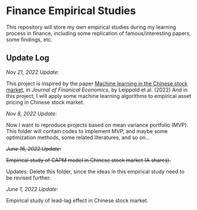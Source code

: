 # Finance Empirical Studies
This repository will store my own empirical studies during my learning process in finance, including some replication of famous/interesting papers, some findings, etc.



## Update Log

*Nov 21, 2022 Update*: 

This project is inspired by the paper [Machine learning in the Chinese stock market](https://www.sciencedirect.com/science/article/pii/S0304405X21003743), in *Journal of Finanical Economics*, by Leippold et al. (2022) And in this project, I will apply some machine learning algorithms to empirical asset pricing in Chinese stock market.

*Nov 8, 2022 Update*: 

Now I want to reproduce projects based on mean variance portfolio (MVP). This folder will contain codes to implement MVP, and maybe some optimization methods, some related literatures, and so on...

~~*June 16, 2022 Update*:~~           

~~Empirical study of CAPM model in Chinese stock market (A shares).~~         

Updates: Delete this folder, since the ideas in this empirical study need to be revised further.

*June 1, 2022 Update*:      

Empirical study of lead-lag effect in Chinese stock market.





